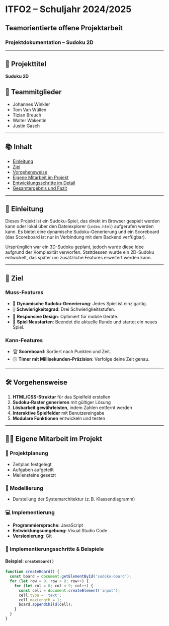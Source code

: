 # ITFO2 – Schuljahr 2024/2025  
## Teamorientierte offene Projektarbeit  
### Projektdokumentation – Sudoku 2D

---

## 📌 Projekttitel  
**Sudoku 2D**

## 👥 Teammitglieder  
- Johannes Winkler  
- Tom Van Wüllen  
- Tizian Breuch  
- Walter Wakentin  
- Justin Gasch

---

## 📚 Inhalt  
- [Einleitung](#einleitung)  
- [Ziel](#ziel)  
- [Vorgehensweise](#vorgehensweise)  
- [Eigene Mitarbeit im Projekt](#eigene-mitarbeit-im-projekt)  
- [Entwicklungsschritte im Detail](#entwicklungsschritte-im-detail)  
- [Gesamtergebnis und Fazit](#gesamtergebnis-und-fazit)  

---

## 🧩 Einleitung  
Dieses Projekt ist ein Sudoku-Spiel, das direkt im Browser gespielt werden kann oder lokal über den Dateiexplorer (`index.html`) aufgerufen werden kann. Es bietet eine dynamische Sudoku-Generierung und ein Scoreboard (das Scoreboard ist nur in Verbindung mit dem Backend verfügbar).  

Ursprünglich war ein 3D-Sudoku geplant, jedoch wurde diese Idee aufgrund der Komplexität verworfen. Stattdessen wurde ein 2D-Sudoku entwickelt, das später um zusätzliche Features erweitert werden kann.

---

## 🎯 Ziel  
### Muss-Features  
- 🎲 **Dynamische Sudoku-Generierung**: Jedes Spiel ist einzigartig.  
- 🎚️ **Schwierigkeitsgrad**: Drei Schwierigkeitsstufen.  
- 📱 **Responsive Design**: Optimiert für mobile Geräte.  
- 🔄 **Spiel Neustarten**: Beendet die aktuelle Runde und startet ein neues Spiel.  

### Kann-Features  
- 🏆 **Scoreboard**: Sortiert nach Punkten und Zeit.  
- 🕒 **Timer mit Millisekunden-Präzision**: Verfolge deine Zeit genau.

---

## 🛠️ Vorgehensweise  
1. **HTML/CSS-Struktur** für das Spielfeld erstellen  
2. **Sudoku-Raster generieren** mit gültiger Lösung  
3. **Lösbarkeit gewährleisten**, indem Zahlen entfernt werden  
4. **Interaktive Spielfelder** mit Benutzereingabe  
5. **Modulare Funktionen** entwickeln und testen

---

## 👨‍💻 Eigene Mitarbeit im Projekt

### 🔄 Projektplanung  
- Zeitplan festgelegt  
- Aufgaben aufgeteilt  
- Meilensteine gesetzt

### 📐 Modellierung  
- Darstellung der Systemarchitektur (z. B. Klassendiagramm)

### 💻 Implementierung  
- **Programmiersprache:** JavaScript  
- **Entwicklungsumgebung:** Visual Studio Code  
- **Versionierung:** Git

### 📁 Implementierungsschritte & Beispiele  

#### Beispiel: `createBoard()`
```js
function createBoard() {
  const board = document.getElementById('sudoku-board');
  for (let row = 0; row < 9; row++) {
    for (let col = 0; col < 9; col++) {
      const cell = document.createElement('input');
      cell.type = 'text';
      cell.maxLength = 1;
      board.appendChild(cell);
    }
  }
}
